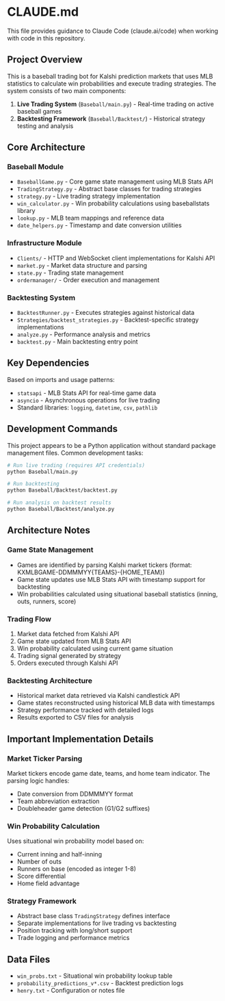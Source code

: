 # CLAUDE.md

This file provides guidance to Claude Code (claude.ai/code) when working with code in this repository.

## Project Overview

This is a baseball trading bot for Kalshi prediction markets that uses MLB statistics to calculate win probabilities and execute trading strategies. The system consists of two main components:

1. **Live Trading System** (`Baseball/main.py`) - Real-time trading on active baseball games
2. **Backtesting Framework** (`Baseball/Backtest/`) - Historical strategy testing and analysis

## Core Architecture

### Baseball Module
- `BaseballGame.py` - Core game state management using MLB Stats API
- `TradingStrategy.py` - Abstract base classes for trading strategies
- `strategy.py` - Live trading strategy implementation
- `win_calculator.py` - Win probability calculations using baseballstats library
- `lookup.py` - MLB team mappings and reference data
- `date_helpers.py` - Timestamp and date conversion utilities

### Infrastructure Module
- `Clients/` - HTTP and WebSocket client implementations for Kalshi API
- `market.py` - Market data structure and parsing
- `state.py` - Trading state management
- `ordermanager/` - Order execution and management

### Backtesting System
- `BacktestRunner.py` - Executes strategies against historical data
- `Strategies/backtest_strategies.py` - Backtest-specific strategy implementations
- `analyze.py` - Performance analysis and metrics
- `backtest.py` - Main backtesting entry point

## Key Dependencies

Based on imports and usage patterns:
- `statsapi` - MLB Stats API for real-time game data
- `asyncio` - Asynchronous operations for live trading
- Standard libraries: `logging`, `datetime`, `csv`, `pathlib`

## Development Commands

This project appears to be a Python application without standard package management files. Common development tasks:

```bash
# Run live trading (requires API credentials)
python Baseball/main.py

# Run backtesting
python Baseball/Backtest/backtest.py

# Run analysis on backtest results
python Baseball/Backtest/analyze.py
```

## Architecture Notes

### Game State Management
- Games are identified by parsing Kalshi market tickers (format: KXMLBGAME-DDMMMYY{TEAMS}-{HOME_TEAM})
- Game state updates use MLB Stats API with timestamp support for backtesting
- Win probabilities calculated using situational baseball statistics (inning, outs, runners, score)

### Trading Flow
1. Market data fetched from Kalshi API
2. Game state updated from MLB Stats API
3. Win probability calculated using current game situation
4. Trading signal generated by strategy
5. Orders executed through Kalshi API

### Backtesting Architecture
- Historical market data retrieved via Kalshi candlestick API
- Game states reconstructed using historical MLB data with timestamps
- Strategy performance tracked with detailed logs
- Results exported to CSV files for analysis

## Important Implementation Details

### Market Ticker Parsing
Market tickers encode game date, teams, and home team indicator. The parsing logic handles:
- Date conversion from DDMMMYY format
- Team abbreviation extraction
- Doubleheader game detection (G1/G2 suffixes)

### Win Probability Calculation
Uses situational win probability model based on:
- Current inning and half-inning
- Number of outs
- Runners on base (encoded as integer 1-8)
- Score differential
- Home field advantage

### Strategy Framework
- Abstract base class `TradingStrategy` defines interface
- Separate implementations for live trading vs backtesting
- Position tracking with long/short support
- Trade logging and performance metrics

## Data Files

- `win_probs.txt` - Situational win probability lookup table
- `probability_predictions_v*.csv` - Backtest prediction logs
- `henry.txt` - Configuration or notes file